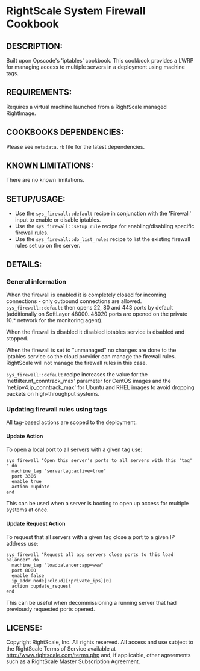 # RightScale System Firewall Cookbook

## DESCRIPTION:

Built upon Opscode's 'iptables' cookbook. This cookbook provides a LWRP for
managing access to multiple servers in a deployment using machine tags.

## REQUIREMENTS:

Requires a virtual machine launched from a RightScale managed RightImage.

## COOKBOOKS DEPENDENCIES:

Please see `metadata.rb` file for the latest dependencies.

## KNOWN LIMITATIONS:

There are no known limitations.

## SETUP/USAGE:

* Use the `sys_firewall::default` recipe in conjunction with the
  'Firewall' input to enable or disable iptables.
* Use the `sys_firewall::setup_rule` recipe for enabling/disabling
  specific firewall rules.
* Use the `sys_firewall::do_list_rules` recipe to list the existing
  firewall rules set up on the server.

## DETAILS:

### General information

When the firewall is enabled it is completely closed for incoming connections -
only outbound connections are allowed. `sys_firewall::default`
then opens 22, 80 and 443 ports by default
(additionally on SoftLayer 48000..48020 ports are opened on the private 10.*
network for the monitoring agent).

When the firewall is disabled it disabled iptables service is disabled and
stopped.

When the firewall is set to "unmanaged" no changes are done to the iptables
service so the cloud provider can manage the firewall rules. RightScale will
not manage the firewall rules in this case.

`sys_firewall::default` recipe increases the value for the
'netfilter.nf_conntrack_max' parameter for CentOS images and
the 'net.ipv4.ip_conntrack_max' for Ubuntu and RHEL images to avoid dropping
packets on high-throughput systems.

### Updating firewall rules using tags

All tag-based actions are scoped to the deployment.

#### Update Action

To open a local port to all servers with a given tag use:

    sys_firewall "Open this server's ports to all servers with this 'tag' " do
      machine_tag "servertag:active=true"
      port 3306
      enable true
      action :update
    end

This can be used when a server is booting to open up access for multiple systems
at once.

#### Update Request Action

To request that all servers with a given tag close a port to a given IP address
use:

    sys_firewall "Request all app servers close ports to this load balancer" do
      machine_tag "loadbalancer:app=www"
      port 8000
      enable false
      ip_addr node[:cloud][:private_ips][0]
      action :update_request
    end

This can be useful when decommissioning a running server that had previously
requested ports opened.

## LICENSE:

Copyright RightScale, Inc. All rights reserved.
All access and use subject to the RightScale Terms of Service available at
http://www.rightscale.com/terms.php and, if applicable, other agreements
such as a RightScale Master Subscription Agreement.
